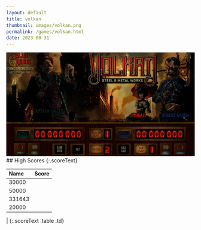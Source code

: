 ```yaml
---
layout: default
title: volkan
thumbnail: images/volkan.png
permalink: /games/volkan.html
date: 2023-08-31
---
```


<img src="../images/volkan.png" class="gameThumbnail img-fluid mx-auto align-middle">
## High Scores 
{:.scoreText}

| Name | Score | 
| :---- | ----: | 
| 30000 | 
| 50000 | 
| 331643 | 
| 20000 | 
| 
{:.scoreText .table .td}